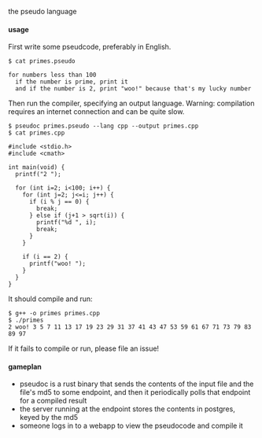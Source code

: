 the pseudo language


#### usage
First write some pseudcode, preferably in English.

```
$ cat primes.pseudo

for numbers less than 100
  if the number is prime, print it
  and if the number is 2, print "woo!" because that's my lucky number
```

Then run the compiler, specifying an output language.
Warning: compilation requires an internet connection and can be quite slow.

```shell
$ pseudoc primes.pseudo --lang cpp --output primes.cpp
$ cat primes.cpp

#include <stdio.h>
#include <cmath>

int main(void) {
  printf("2 ");

  for (int i=2; i<100; i++) {
    for (int j=2; j<=i; j++) {
      if (i % j == 0) {
        break;
      } else if (j+1 > sqrt(i)) {
        printf("%d ", i);
        break;
      }
    }

    if (i == 2) {
      printf("woo! ");
    }
  }
}
```

It should compile and run:

```shell
$ g++ -o primes primes.cpp
$ ./primes
2 woo! 3 5 7 11 13 17 19 23 29 31 37 41 43 47 53 59 61 67 71 73 79 83 89 97
```

If it fails to compile or run, please file an issue!


#### gameplan
* pseudoc is a rust binary that sends the contents of the input file
and the file's md5 to some endpoint,
and then it periodically polls that endpoint for a compiled result
* the server running at the endpoint stores the contents in postgres, keyed by the md5
* someone logs in to a webapp to view the pseudocode and compile it
